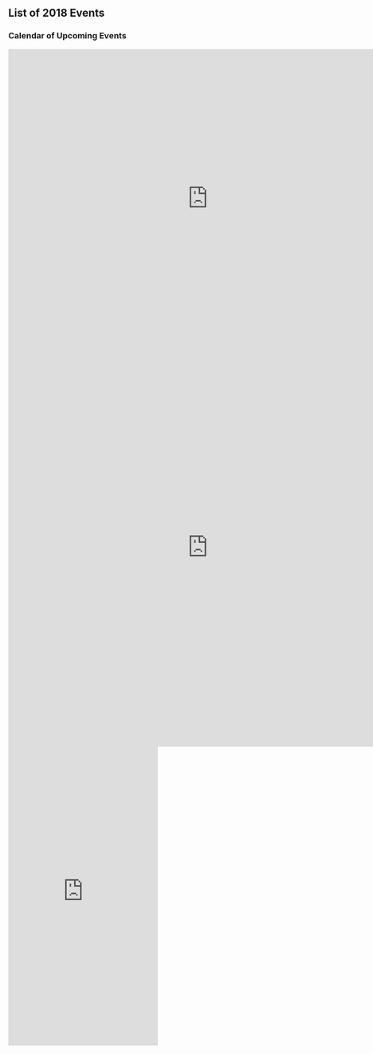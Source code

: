 
## List of 2018 Events
### Calendar of Upcoming Events

<div>
	<iframe src="https://calendar.google.com/calendar/embed?showCalendars=0&amp;mode=AGENDA&amp;height=600&amp;wkst=1&amp;bgcolor=%23FFFFFF&amp;src=e20r4jkb6skchupu4l9ehrv0j0%40group.calendar.google.com&amp;color=%2329527A&amp;ctz=America%2FNew_York" style="border-width:0" width="800" height="600" frameborder="0" scrolling="no"></iframe>
</div>
<div>
	<iframe src="https://docs.google.com/forms/d/e/1FAIpQLSeot6E8k4RkXfspW6PLHcAQKnyY5xdDkpeUPWDiDB1fgfZ3XA/viewform?embedded=true" width="800" height="800" frameborder="0" marginheight="0" marginwidth="0">Loading...</iframe>

</div>

<div>
	<iframe height="600" frameborder="0" scrolling="no" src="https://docs.google.com/spreadsheets/d/1vqfcFhaEtb9fSbjkhQNxW4k9sWDO6Rt7DE7ZYzBkKD0/edit?rm=minimal"></iframe>

</div>
